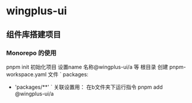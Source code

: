# wingplus-ui
## 组件库搭建项目
### Monorepo 的使用
pnpm init 初始化项目
设置name 名称@wingplus-ui/a 等
根目录 创建 pnpm-workspace.yaml  文件
`
packages:
- 'packages/**'
`
关联设置用：
在b文件夹下运行指令
pnpm add @wingplus-ui/a 
